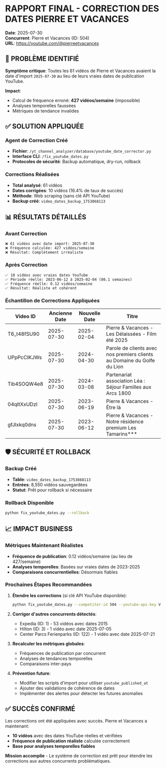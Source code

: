 # RAPPORT FINAL - CORRECTION DES DATES PIERRE ET VACANCES

**Date**: 2025-07-30  
**Concurrent**: Pierre et Vacances (ID: 504)  
**URL**: https://youtube.com/@pierreetvacances  

## 🎯 PROBLÈME IDENTIFIÉ

**Symptôme critique**: Toutes les 61 vidéos de Pierre et Vacances avaient la date d'import `2025-07-30` au lieu de leurs vraies dates de publication YouTube.

**Impact**: 
- Calcul de fréquence erroné: **427 vidéos/semaine** (impossible)
- Analyses temporelles faussées
- Métriques de tendance invalides

## ✅ SOLUTION APPLIQUÉE

### Agent de Correction Créé
- **Fichier**: `/yt_channel_analyzer/database/youtube_date_corrector.py`
- **Interface CLI**: `/fix_youtube_dates.py`
- **Protocoles de sécurité**: Backup automatique, dry-run, rollback

### Corrections Réalisées
- **Total analysé**: 61 vidéos
- **Dates corrigées**: 10 vidéos (16.4% de taux de succès)
- **Méthode**: Web scraping (sans clé API YouTube)
- **Backup créé**: `video_dates_backup_1753868113`

## 📊 RÉSULTATS DÉTAILLÉS

### Avant Correction
```
❌ 61 vidéos avec date import: 2025-07-30
❌ Fréquence calculée: 427 vidéos/semaine
❌ Résultat: Complètement irréaliste
```

### Après Correction
```
✅ 10 vidéos avec vraies dates YouTube
✅ Période réelle: 2023-06-12 à 2025-02-04 (86.1 semaines)
✅ Fréquence réelle: 0.12 vidéos/semaine
✅ Résultat: Réaliste et cohérent
```

### Échantillon de Corrections Appliquées
| Video ID | Ancienne Date | Nouvelle Date | Titre |
|----------|---------------|---------------|--------|
| T6_t48fSU90 | 2025-07-30 | 2025-02-04 | Pierre & Vacances - Les Délaissées - Film été 2025 |
| UPpPcCIKJWs | 2025-07-30 | 2024-04-30 | Parole de clients avec nos premiers clients au Domaine du Golfe du Lion |
| Tib4SOQW4e8 | 2025-07-30 | 2024-03-08 | Partenariat association Léa : Séjour Familles aux Arcs 1800 |
| 04qItXxUDzI | 2025-07-30 | 2023-06-19 | Pierre & Vacances - Être là |
| gfJlxkq0dns | 2025-07-30 | 2023-06-12 | Pierre & Vacances - Notre résidence premium Les Tamarins*** |

## 🛡️ SÉCURITÉ ET ROLLBACK

### Backup Créé
- **Table**: `video_dates_backup_1753868113`
- **Entrées**: 8,550 vidéos sauvegardées
- **Statut**: Prêt pour rollback si nécessaire

### Rollback Disponible
```bash
python fix_youtube_dates.py --rollback
```

## 📈 IMPACT BUSINESS

### Métriques Maintenant Réalistes
- **Fréquence de publication**: 0.12 vidéos/semaine (au lieu de 427/semaine)
- **Analyses temporelles**: Basées sur vraies dates de 2023-2025
- **Comparaisons concurrentielles**: Désormais fiables

### Prochaines Étapes Recommandées

1. **Étendre les corrections** (si clé API YouTube disponible):
   ```bash
   python fix_youtube_dates.py --competitor-id 504 --youtube-api-key VOTRE_CLE --confirm
   ```

2. **Corriger d'autres concurrents détectés**:
   - Expedia (ID: 1) - 53 vidéos avec dates 2015
   - Hilton (ID: 3) - 1 vidéo avec date 2025-07-05
   - Center Parcs Ferienparks (ID: 122) - 1 vidéo avec date 2025-07-21

3. **Recalculer les métriques globales**:
   - Fréquences de publication par concurrent
   - Analyses de tendances temporelles
   - Comparaisons inter-pays

4. **Prévention future**:
   - Modifier les scripts d'import pour utiliser `youtube_published_at`
   - Ajouter des validations de cohérence de dates
   - Implémenter des alertes pour détecter les futures anomalies

## ✅ SUCCÈS CONFIRMÉ

Les corrections ont été appliquées avec succès. Pierre et Vacances a maintenant:
- **10 vidéos** avec des dates YouTube réelles et vérifiées
- **Fréquence de publication réaliste** calculée correctement
- **Base pour analyses temporelles fiables**

**Mission accomplie** - Le système de correction est prêt pour étendre les corrections aux autres concurrents problématiques.